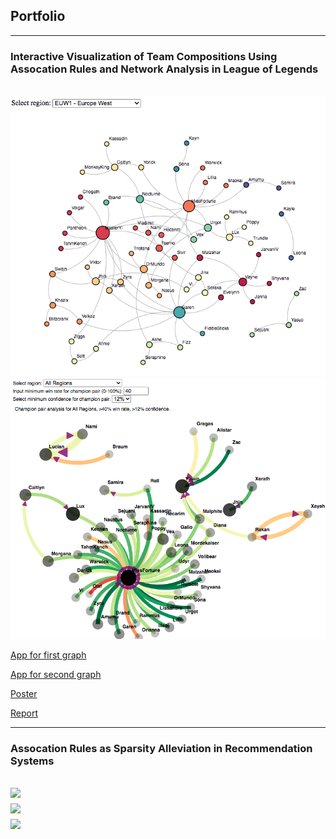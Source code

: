 ## Portfolio

---

### Interactive Visualization of Team Compositions Using Assocation Rules and Network Analysis in League of Legends
<br>
<img src="images/euw_graph2.png?raw=true"/><br>
<img src="images/conf_graph1.png?raw=true"/><br>

[App for first graph](https://cdaekim.github.io)<br>

[App for second graph](https://jrcairns123.github.io)<br>

[Poster](/pdfs/team139poster.pdf)<br>

[Report](/pdfs/team139report.pdf)<br>

---


### Assocation Rules as Sparsity Alleviation in Recommendation Systems
<img src="images/report_1.png?raw=true"/><br>
<img src="images/report_2.png?raw=true"/><br>
<img src="images/report_3.png?raw=true"/><br>
---
